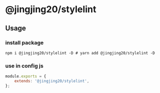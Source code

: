 # @jingjing20/stylelint

## Usage

### install package

```
npm i @jingjing20/stylelint -D # yarn add @jingjing20/stylelint -D
```

### use in config js

```javascript
module.exports = {
    extends: '@jingjing20/stylelint',
};
```
